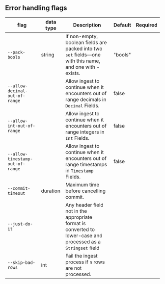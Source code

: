 ## Error handling flags

| flag | data type | Description | Default | Required |
|---|---|---|---|---|
| `--pack-bools` | string | If non-empty, boolean fields are packed into two `set` fields—one with this name, and one with <name>-exists. | "bools" |  |
| `--allow-decimal-out-of-range` |  | Allow ingest to continue when it encounters out of range decimals in `Decimal` Fields. | false |  |
| `--allow-int-out-of-range` |  | Allow ingest to continue when it encounters out of range integers in `Int` Fields. | false |  |
| `--allow-timestamp-out-of-range` |  | Allow ingest to continue when it encounters out of range timestamps in `Timestamp` Fields. | false |  |
| `--commit-timeout` | duration | Maximum time before cancelling commit. |  |  |
| `--just-do-it` |  | Any header field not in the appropriate format is converted to lower-case and processed as a `Stringset` field |  |  |
| `--skip-bad-rows` | int | Fail the ingest process if `n` rows are not processed. |  |  |
